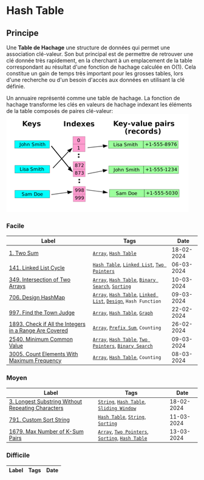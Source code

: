 # Hash Table

## Principe

Une **Table de Hachage** une structure de données qui permet une association clé-valeur. Son but principal est de permettre de retrouver une clé donnée très rapidement, en la cherchant à un emplacement de la table correspondant au résultat d'une fonction de hachage calculée en O(1). Cela constitue un gain de temps très important pour les grosses tables, lors d'une recherche ou d'un besoin d'accès aux données en utilisant la clé définie.

Un annuaire représenté comme une table de hachage. La fonction de hachage transforme les clés en valeurs de hachage indexant les éléments de la table composés de paires clé-valeur:  
<img src="../imgs/skills/hash_table-1.png"/>

### Facile

| Label                                                                                                                                             | Tags                                                                                                                                | Date       |
| ------------------------------------------------------------------------------------------------------------------------------------------------- | ----------------------------------------------------------------------------------------------------------------------------------- | ---------- |
| [1. Two Sum](../Probleme/0001.%20Two%20Sum/)                                                                                                      | [`Array`](./array.md), [`Hash Table`](./hash_table.md)                                                                              | 18-02-2024 |
| [141. Linked List Cycle](../Probleme/0141.%20Linked%20List%20Cycle/)                                                                              | [`Hash Table`](./hash_table.md), [`Linked List`](./linked_list.md), [`Two Pointers`](./two_pointers.md)                             | 06-03-2024 |
| [349. Intersection of Two Arrays](../Probleme/0349.%20Intersection%20of%20Two%20Arrays/)                                                          | [`Array`](./array.md), [`Hash Table`](./hash_table.md), [`Binary Search`](./binary_search.md), [`Sorting`](./sorting.md)            | 10-03-2024 |
| [706. Design HashMap](../Probleme/0706.%20Design%20HashMap/)                                                                                      | [`Array`](./array.md), [`Hash Table`](./hash_table.md), [`Linked List`](./linked_list.md), [`Design`](./design.md), `Hash Function` | 09-03-2024 |
| [997. Find the Town Judge](../Probleme/0997.%20Find%20the%20Town%20Judge/)                                                                        | [`Array`](./array.md), [`Hash Table`](./hash_table.md), [`Graph`](./graph.md)                                                       | 22-02-2024 |
| [1893. Check if All the Integers in a Range Are Covered](../Probleme/1893.%20Check%20if%20All%20the%20Integers%20in%20a%20Range%20Are%20Covered/) | [`Array`](./array.md), [`Prefix Sum`](./prefix_sum.md), `Counting`                                                                  | 26-02-2024 |
| [2540. Minimum Common Value](../Probleme/2540.%20Minimum%20Common%20Value/)                                                                       | [`Array`](./array.md), [`Hash Table`](./hash_table.md), [`Two Pointers`](./two_pointers.md), [`Binary Search`](./binary_search.md)  | 09-03-2024 |
| [3005. Count Elements With Maximum Frequency](../Probleme/3005.%20Count%20Elements%20With%20Maximum%20Frequency/)                                 | [`Array`](./array.md), [`Hash Table`](./hash_table.md), `Counting`                                                                  | 08-03-2024 |

### Moyen

| Label                                                                                                                            | Tags                                                                                                                   | Date       |
| -------------------------------------------------------------------------------------------------------------------------------- | ---------------------------------------------------------------------------------------------------------------------- | ---------- |
| [3. Longest Substring Without Repeating Characters](../Probleme/0003.%20Longest%20Substring%20Without%20Repeating%20Characters/) | [`String`](./string.md), [`Hash Table`](./hash_table.md), [`Sliding Window`](./sliding_window.md)                      | 18-02-2024 |
| [791. Custom Sort String](../Probleme/0791.%20Custom%20Sort%20String/)                                                           | [`Hash Table`](./hash_table.md), [`String`](./string.md), [`Sorting`](./sorting.md)                                    | 11-03-2024 |
| [1679. Max Number of K-Sum Pairs](../Probleme/1679.%20Max%20Number%20of%20K-Sum%20Pairs/)                                        | [`Array`](./array.md), [`Two Pointers`](./two_pointers.md), [`Sorting`](./sorting.md), [`Hash Table`](./hash_table.md) | 13-03-2024 |

### Difficile

| Label | Tags | Date |
| ----- | ---- | ---- |
